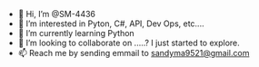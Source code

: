 - 👋 Hi, I’m @SM-4436
- 👀 I’m interested in Pyton, C#, API, Dev Ops, etc....
- 🌱 I’m currently learning Python
- 💞️ I’m looking to collaborate on .....? I just started to explore. 
- 📫 Reach me by sending emmail to sandyma9521@gmail.com

<!---
SM-4436/SM-4436 is a ✨ special ✨ repository because its `README.md` (this file) appears on your GitHub profile.
You can click the Preview link to take a look at your changes.
--->
